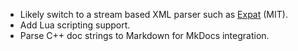 
- Likely switch to a stream based XML parser such as [Expat](https://libexpat.github.io/) (MIT).
- Add Lua scripting support.
- Parse C++ doc strings to Markdown for MkDocs integration.

